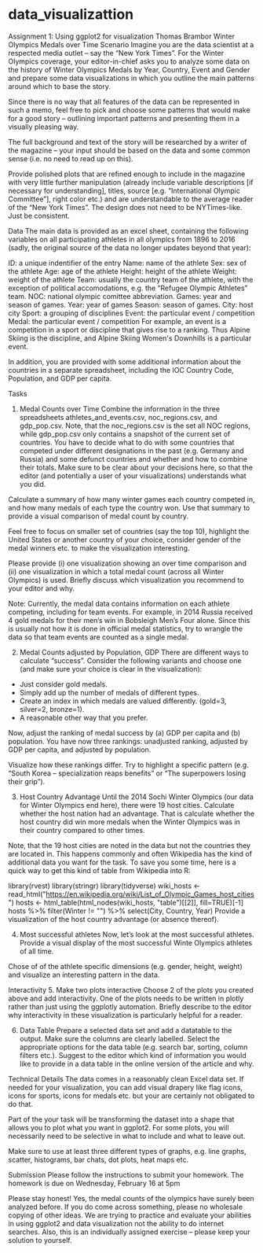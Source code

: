 # data_visualizattion
Assignment 1: Using ggplot2 for visualization
Thomas Brambor
Winter Olympics Medals over Time
Scenario
Imagine you are the data scientist at a respected media outlet – say the “New York Times”. For the Winter Olympics coverage, your editor-in-chief asks you to analyze some data on the history of Winter Olympics Medals by Year, Country, Event and Gender and prepare some data visualizations in which you outline the main patterns around which to base the story.

Since there is no way that all features of the data can be represented in such a memo, feel free to pick and choose some patterns that would make for a good story – outlining important patterns and presenting them in a visually pleasing way.

The full background and text of the story will be researched by a writer of the magazine – your input should be based on the data and some common sense (i.e. no need to read up on this).

Provide polished plots that are refined enough to include in the magazine with very little further manipulation (already include variable descriptions [if necessary for understanding], titles, source [e.g. “International Olympic Committee”], right color etc.) and are understandable to the average reader of the “New York Times”. The design does not need to be NYTimes-like. Just be consistent.

Data
The main data is provided as an excel sheet, containing the following variables on all participating athletes in all olympics from 1896 to 2016 (sadly, the original source of the data no longer updates beyond that year):

ID: a unique indentifier of the entry
Name: name of the athlete
Sex: sex of the athlete
Age: age of the athlete
Height: height of the athlete
Weight: weight of the athlete
Team: usually the country team of the athlete, with the exception of political accomodations, e.g. the “Refugee Olympic Athletes” team.
NOC: national olympic comittee abbreviation.
Games: year and season of games.
Year: year of games
Season: season of games.
City: host city
Sport: a grouping of disciplines
Event: the particular event / competition
Medal: the particular event / competition
For example, an event is a competition in a sport or discipline that gives rise to a ranking. Thus Alpine Skiing is the discipline, and Alpine Skiing Women's Downhills is a particular event.

In addition, you are provided with some additional information about the countries in a separate spreadsheet, including the IOC Country    Code, Population, and GDP per capita.

Tasks
1. Medal Counts over Time
Combine the information in the three spreadsheets athletes_and_events.csv, noc_regions.csv, and gdp_pop.csv. Note, that the noc_regions.csv is the set all NOC regions, while gdp_pop.csv only contains a snapshot of the current set of countries. You have to decide what to do with some countries that competed under different designations in the past (e.g. Germany and Russia) and some defunct countries and whether and how to combine their totals. Make sure to be clear about your decisions here, so that the editor (and potentially a user of your visualizations) understands what you did.

Calculate a summary of how many winter games each country competed in, and how many medals of each type the country won. Use that summary to provide a visual comparison of medal count by country.

Feel free to focus on smaller set of countries (say the top 10), highlight the United States or another country of your choice, consider gender of the medal winners etc. to make the visualization interesting.

Please provide (i) one visualization showing an over time comparison and (ii) one visualization in which a total medal count (across all Winter Olympics) is used. Briefly discuss which visualization you recommend to your editor and why.

Note: Currently, the medal data contains information on each athlete competing, including for team events. For example, in 2014 Russia received 4 gold medals for their men’s win in Bobsleigh Men’s Four alone. Since this is usually not how it is done in official medal statistics, try to wrangle the data so that team events are counted as a single medal.

2. Medal Counts adjusted by Population, GDP
There are different ways to calculate “success”. Consider the following variants and choose one (and make sure your choice is clear in the visualization):
- Just consider gold medals.
- Simply add up the number of medals of different types.
- Create an index in which medals are valued differently. (gold=3, silver=2, bronze=1).
- A reasonable other way that you prefer.

Now, adjust the ranking of medal success by (a) GDP per capita and (b) population. You have now three rankings: unadjusted ranking, adjusted by GDP per capita, and adjusted by population.

Visualize how these rankings differ. Try to highlight a specific pattern (e.g. “South Korea – specialization reaps benefits” or “The superpowers losing their grip”).

3. Host Country Advantage
Until the 2014 Sochi Winter Olympics (our data for Winter Olympics end here), there were 19 host cities. Calculate whether the host nation had an advantage. That is calculate whether the host country did win more medals when the Winter Olympics was in their country compared to other times.

Note, that the 19 host cities are noted in the data but not the countries they are located in. This happens commonly and often Wikipedia has the kind of additional data you want for the task. To save you some time, here is a quick way to get this kind of table from Wikipedia into R:

library(rvest)
library(stringr)
library(tidyverse)
wiki_hosts <- read_html("https://en.wikipedia.org/wiki/List_of_Olympic_Games_host_cities")
hosts <- html_table(html_nodes(wiki_hosts, "table")[[2]], fill=TRUE)[-1]
hosts %>% filter(Winter != "") %>%
  select(City, Country, Year)
Provide a visualization of the host country advantage (or absence thereof).

4. Most successful athletes
Now, let’s look at the most successful athletes. Provide a visual display of the most successful Winte Olympics athletes of all time.

Chose of of the athlete specific dimensions (e.g. gender, height, weight) and visualize an interesting pattern in the data.

Interactivity
5. Make two plots interactive
Choose 2 of the plots you created above and add interactivity. One of the plots needs to be written in plotly rather than just using the ggplotly automation. Briefly describe to the editor why interactivity in these visualization is particularly helpful for a reader.

6. Data Table
Prepare a selected data set and add a datatable to the output. Make sure the columns are clearly labelled. Select the appropriate options for the data table (e.g. search bar, sorting, column filters etc.). Suggest to the editor which kind of information you would like to provide in a data table in the online version of the article and why.

Technical Details
The data comes in a reasonably clean Excel data set. If needed for your visualization, you can add visual drapery like flag icons, icons for sports, icons for medals etc. but your are certainly not obligated to do that.

Part of the your task will be transforming the dataset into a shape that allows you to plot what you want in ggplot2. For some plots, you will necessarily need to be selective in what to include and what to leave out.

Make sure to use at least three different types of graphs, e.g. line graphs, scatter, histograms, bar chats, dot plots, heat maps etc.

Submission
Please follow the instructions to submit your homework. The homework is due on Wednesday, February 16 at 5pm

Please stay honest!
Yes, the medal counts of the olympics have surely been analyzed before. If you do come across something, please no wholesale copying of other ideas. We are trying to practice and evaluate your abilities in using ggplot2 and data visualization not the ability to do internet searches. Also, this is an individually assigned exercise – please keep your solution to yourself.
